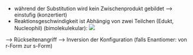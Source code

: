 - während der Substitution wird kein Zwischenprodukt gebildet --> einstufig (konzertiert)
- Reaktionsgeschwindigkeit ist Abhängig von zwei Teilchen (Edukt, Nucleophil) (bimolekulekular):
![](Pasted%20image%2020231127163956.png)

--> Rückseitenangriff --> Inversion der Konfiguration (falls Enantiomer: von r-Form zur s-Form)


